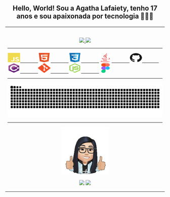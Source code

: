 <h2 align='center'>
  
   Hello, World! Sou a Agatha Lafaiety, tenho 17 anos e sou apaixonada por tecnologia 👩🏻‍💻
  
</h2> 

<div align='center'> 
   
   <table border="0" cellspacing="0" cellpadding="0">
     <tr>
      <td>
         
<p align='center'><br>
   
  <a href="https://github.com/agathalafaiety">
  <img height="170m" src="https://github-readme-stats.vercel.app/api?username=agathalafaiety&show_icons=true&theme=midnight-purple&include_all_commits=true&count_private=true"/>
  <img height="170em" src="https://github-readme-stats.vercel.app/api/top-langs/?username=agathalafaiety&layout=compact&langs_count=16&theme=midnight-purple"/><br> 
    
</p>
      
   ---
   
   <img alt="agatha-Js" height="30" width="40" src="https://raw.githubusercontent.com/devicons/devicon/master/icons/javascript/javascript-plain.svg">
   &nbsp;&nbsp;&nbsp;&nbsp;&nbsp;&nbsp;&nbsp;&nbsp;&nbsp;&nbsp;&nbsp;&nbsp;&nbsp;
  <img alt="agatha-HTML" height="30" width="40" src="https://raw.githubusercontent.com/devicons/devicon/master/icons/html5/html5-original.svg">
   &nbsp;&nbsp;&nbsp;&nbsp;&nbsp;&nbsp;&nbsp;&nbsp;&nbsp;&nbsp;&nbsp;&nbsp;&nbsp;
  <img alt="agatha-CSS" height="30" width="40" src="https://raw.githubusercontent.com/devicons/devicon/master/icons/css3/css3-original.svg">
   &nbsp;&nbsp;&nbsp;&nbsp;&nbsp;&nbsp;&nbsp;&nbsp;&nbsp;&nbsp;&nbsp;&nbsp;&nbsp;
  <img alt="agatha-java" height="30" width="40" src="https://raw.githubusercontent.com/devicons/devicon/master/icons/java/java-plain.svg">
   &nbsp;&nbsp;&nbsp;&nbsp;&nbsp;&nbsp;&nbsp;&nbsp;&nbsp;&nbsp;&nbsp;&nbsp;&nbsp;
  <img alt="agatha-github" height="30" width="40" src="https://raw.githubusercontent.com/devicons/devicon/master/icons/github/github-original.svg">
   &nbsp;&nbsp;&nbsp;&nbsp;&nbsp;&nbsp;&nbsp;&nbsp;&nbsp;&nbsp;&nbsp;&nbsp;&nbsp;
   <img alt="agatha-Csharp" height="30" width="40" src="https://raw.githubusercontent.com/devicons/devicon/master/icons/csharp/csharp-original.svg">
   &nbsp;&nbsp;&nbsp;&nbsp;&nbsp;&nbsp;&nbsp;&nbsp;&nbsp;&nbsp;&nbsp;&nbsp;&nbsp;
  <img alt="agatha-git" height="30" width="40" src="https://raw.githubusercontent.com/devicons/devicon/master/icons/git/git-original.svg">
   &nbsp;&nbsp;&nbsp;&nbsp;&nbsp;&nbsp;&nbsp;&nbsp;&nbsp;&nbsp;&nbsp;&nbsp;&nbsp;
  <img alt="agatha-nodejs" height="30" width="40" src="https://raw.githubusercontent.com/devicons/devicon/master/icons/nodejs/nodejs-original.svg">
   &nbsp;&nbsp;&nbsp;&nbsp;&nbsp;&nbsp;&nbsp;&nbsp;&nbsp;&nbsp;&nbsp;&nbsp;&nbsp;
  <img alt="agatha-figma" height="30" width="40" src="https://raw.githubusercontent.com/devicons/devicon/master/icons/figma/figma-original.svg">   

   ---
   
 ![Snake animation](https://github.com/agathalafaiety/agathalafaiety/blob/output/github-contribution-grid-snake.svg)
   
   --- 
  
</div>
    
<p align='center'>
   <img alt="agatha" height="150" width="150" src="imagens/agatha.png"> <br>
</p> 

<p align='center'>
     <a href="https://instagram.com/agathacodes" target="_blank"><img src="https://img.shields.io/badge/-Instagram-%23E4405F?style=for-the-badge&logo=instagram&logoColor=white" target="_blank"></a>
  <a href="https://www.linkedin.com/in/agatha-lafaiety" target="_blank"><img src="https://img.shields.io/badge/-LinkedIn-%230077B5?style=for-the-badge&logo=linkedin&logoColor=white" target="_blank"></a> 
</p> 
           
   </tr>
   </td>
  </table> 
